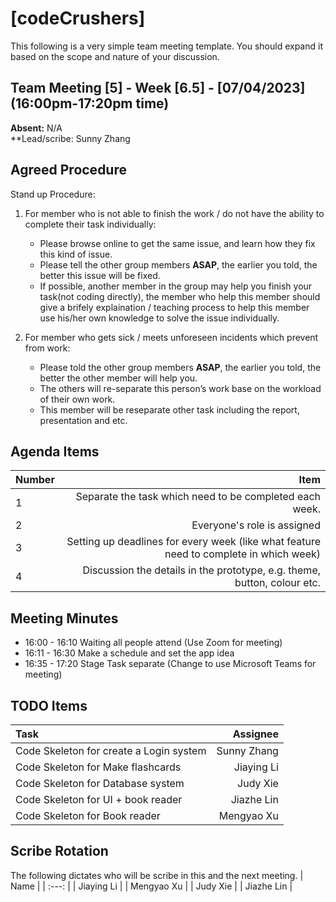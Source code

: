 # [codeCrushers]
This following is a very simple team meeting template. You should expand it based on the scope and nature of your discussion.

## Team Meeting [5] - Week [6.5] - [07/04/2023] (16:00pm-17:20pm time)
**Absent:** N/A
<br>
**Lead/scribe: Sunny Zhang  

## Agreed Procedure
Stand up Procedure:
1. For member who is not able to finish the work / do not have the ability to complete their task individually:
    - Please browse online to get the same issue, and learn how they fix this kind of issue.
    - Please tell the other group members **ASAP**, the earlier you told, the better this issue will be fixed.
    - If possible, another member in the group may help you finish your task(not coding directly), the member who help this member should give a brifely explaination / teaching process to help this member use his/her own knowledge to solve the issue individually.

2. For member who gets sick / meets unforeseen incidents which prevent from work:
    - Please told the other group members **ASAP**, the earlier you told, the better the other member will help you.
    - The others will re-separate this person’s work base on the workload of their own work.
    - This member will be reseparate other task including the report, presentation and etc.

## Agenda Items
| Number | Item |
| :--- | ---: |
| 1 | Separate the task which need to be completed each week. |
| 2 | Everyone's role is assigned |
| 3 | Setting up deadlines for every week (like what feature need to complete in which week) |
| 4 | Discussion the details in the prototype, e.g. theme, button, colour etc. |

## Meeting Minutes
- 16:00 - 16:10 Waiting all people attend (Use Zoom for meeting)
- 16:11 - 16:30 Make a schedule and set the app idea 
- 16:35 - 17:20 Stage Task separate (Change to use Microsoft Teams for meeting)

## TODO Items
| Task | Assignee |
| :--- | ---: |
| Code Skeleton for create a Login system | Sunny Zhang |
| Code Skeleton for Make flashcards | Jiaying Li |
| Code Skeleton for Database system | Judy Xie |
| Code Skeleton for UI + book reader  | Jiazhe Lin |
| Code Skeleton for Book reader | Mengyao Xu |

## Scribe Rotation
The following dictates who will be scribe in this and the next meeting.
| Name |
| :---: |
| Jiaying Li |
| Mengyao Xu |
| Judy Xie |
| Jiazhe Lin |
